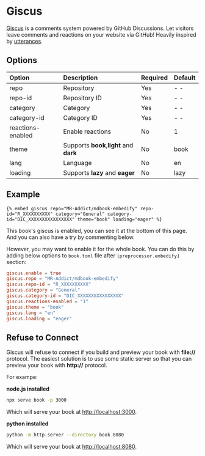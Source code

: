# Giscus

[Giscus](https://giscus.app) is a comments system powered by GitHub Discussions. Let visitors leave comments and reactions on your website via GitHub! Heavily inspired by [utterances](https://github.com/utterance/utterances).

## Options

| Option            | Description                              | Required | Default |
| :---------------- | :--------------------------------------- | :------- | :------ |
| repo              | Repository                               | Yes      | - -     |
| repo-id           | Repository ID                            | Yes      | - -     |
| category          | Category                                 | Yes      | - -     |
| category-id       | Category ID                              | Yes      | - -     |
| reactions-enabled | Enable reactions                         | No       | 1       |
| theme             | Supports **book**,**light** and **dark** | No       | book    |
| lang              | Language                                 | No       | en      |
| loading           | Supports **lazy** and **eager**          | No       | lazy    |

## Example

<!-- embed ignore begin -->

```text
{% embed giscus repo="MR-Addict/mdbook-embedify" repo-id="R_XXXXXXXXXX" category="General" category-id="DIC_XXXXXXXXXXXXXXXX" theme="book" loading="eager" %}
```

<!-- embed ignore end -->

This book's giscus is enabled, you can see it at the bottom of this page. And you can also have a try by commenting below.

However, you may want to enable it for the whole book. You can do this by adding below options to `book.toml` file after `[preprocessor.embedify]` section:

```toml
giscus.enable = true
giscus.repo = "MR-Addict/mdbook-embedify"
giscus.repo-id = "R_XXXXXXXXXX"
giscus.category = "General"
giscus.category-id = "DIC_XXXXXXXXXXXXXXXX"
giscus.reactions-enabled = "1"
giscus.theme = "book"
giscus.lang = "en"
giscus.loading = "eager"
```

## Refuse to Connect

Giscus will refuse to connect if you build and preview your book with **file://** protocol. The easiest solution is to use some static server so that you can preview your book with **http://** protocol.

For exampe:

**node.js installed**

```sh
npx serve book -p 3000
```

Which will serve your book at [http://localhost:3000](http://localhost:3000).

**python installed**

```sh
python -m http.server --directory book 8080
```

Which will serve your book at [http://localhost:8080](http://localhost:8080).
